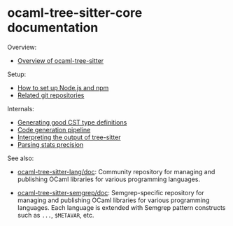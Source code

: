 ocaml-tree-sitter-core documentation
==

Overview:

* [Overview of ocaml-tree-sitter](overview.md)

Setup:

* [How to set up Node.js and npm](node-setup.md)
* [Related git repositories](related-repos.md)

Internals:

* [Generating good CST type definitions](cst.md)
* [Code generation pipeline](code-generation-pipeline.md)
* [Interpreting the output of tree-sitter](parsing.md)
* [Parsing stats precision](parsing-stats-precision.md)

See also:
* [ocaml-tree-sitter-lang/doc](https://github.com/returntocorp/ocaml-tree-sitter-semgrep/tree/main/doc):
  Community repository for managing and publishing OCaml libraries for
  various programming languages.

* [ocaml-tree-sitter-semgrep/doc](https://github.com/returntocorp/ocaml-tree-sitter-languages/tree/main/doc):
  Semgrep-specific repository for managing and publishing OCaml
  libraries for various programming languages. Each language is
  extended with Semgrep pattern constructs such as `...`, `$METAVAR`,
  etc.
